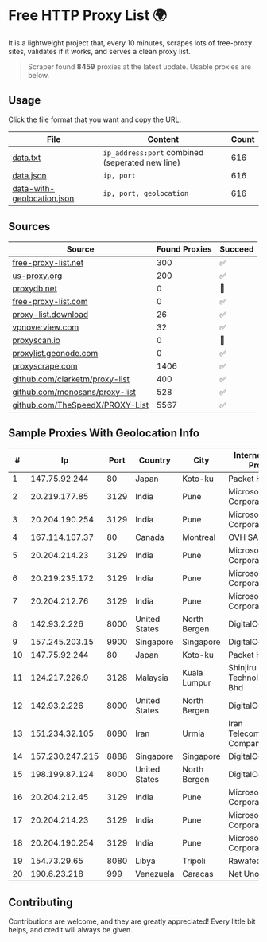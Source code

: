 
# Free HTTP Proxy List 🌍

It is a lightweight project that, every 10 minutes, scrapes lots of free-proxy sites, validates if it works, and serves a clean proxy list.


> Scraper found **8459** proxies at the latest update. Usable proxies are below.

## Usage

Click the file format that you want and copy the URL.


|File|Content|Count|
|----|-------|-----|
|[data.txt](https://raw.githubusercontent.com/themiralay/Proxy-List-World/master/data.txt)|`ip_address:port` combined (seperated new line)|616|
|[data.json](https://raw.githubusercontent.com/themiralay/Proxy-List-World/master/data.json)|`ip, port`|616|
|[data-with-geolocation.json](https://raw.githubusercontent.com/themiralay/Proxy-List-World/master/data-with-geolocation.json)|`ip, port, geolocation`|616|

## Sources

|Source|Found Proxies|Succeed|
|------|-------------|-------|
|[free-proxy-list.net](https://free-proxy-list.net)|300|✅|
|[us-proxy.org](https://www.us-proxy.org)|200|✅|
|[proxydb.net](http://proxydb.net)|0|🚫|
|[free-proxy-list.com](https://free-proxy-list.com/?page=&port=&type%5B%5D=http&type%5B%5D=https&up_time=0&search=Search)|0|✅|
|[proxy-list.download](https://www.proxy-list.download/HTTP)|26|✅|
|[vpnoverview.com](https://vpnoverview.com/privacy/anonymous-browsing/free-proxy-servers)|32|✅|
|[proxyscan.io](https://www.proxyscan.io)|0|🚫|
|[proxylist.geonode.com](https://proxylist.geonode.com/api/proxy-list?limit=300&page=1&sort_by=lastChecked&sort_type=desc&protocols=http,https)|0|✅|
|[proxyscrape.com](https://api.proxyscrape.com/v2/?request=displayproxies&protocol=http&timeout=10000&country=all&ssl=all&anonymity=all)|1406|✅|
|[github.com/clarketm/proxy-list](https://raw.githubusercontent.com/clarketm/proxy-list/master/proxy-list-raw.txt)|400|✅|
|[github.com/monosans/proxy-list](https://raw.githubusercontent.com/monosans/proxy-list/main/proxies/http.txt)|528|✅|
|[github.com/TheSpeedX/PROXY-List](https://raw.githubusercontent.com/TheSpeedX/PROXY-List/master/http.txt)|5567|✅|


## Sample Proxies With Geolocation Info

|#|Ip|Port|Country|City|Internet Service Provider|
|-|--|----|-------|----|-------------------------|
|1|147.75.92.244|80|Japan|Koto-ku|Packet Host, Inc.|
|2|20.219.177.85|3129|India|Pune|Microsoft Corporation|
|3|20.204.190.254|3129|India|Pune|Microsoft Corporation|
|4|167.114.107.37|80|Canada|Montreal|OVH SAS|
|5|20.204.214.23|3129|India|Pune|Microsoft Corporation|
|6|20.219.235.172|3129|India|Pune|Microsoft Corporation|
|7|20.204.212.76|3129|India|Pune|Microsoft Corporation|
|8|142.93.2.226|8000|United States|North Bergen|DigitalOcean, LLC|
|9|157.245.203.15|9900|Singapore|Singapore|DigitalOcean, LLC|
|10|147.75.92.244|80|Japan|Koto-ku|Packet Host, Inc.|
|11|124.217.226.9|3128|Malaysia|Kuala Lumpur|Shinjiru Technology Sdn Bhd|
|12|142.93.2.226|8000|United States|North Bergen|DigitalOcean, LLC|
|13|151.234.32.105|8080|Iran|Urmia|Iran Telecommunication Company PJS|
|14|157.230.247.215|8888|Singapore|Singapore|DigitalOcean, LLC|
|15|198.199.87.124|8000|United States|North Bergen|DigitalOcean, LLC|
|16|20.204.212.45|3129|India|Pune|Microsoft Corporation|
|17|20.204.214.23|3129|India|Pune|Microsoft Corporation|
|18|20.204.190.254|3129|India|Pune|Microsoft Corporation|
|19|154.73.29.65|8080|Libya|Tripoli|Rawafed|
|20|190.6.23.218|999|Venezuela|Caracas|Net Uno|



## Contributing

Contributions are welcome, and they are greatly appreciated! Every
little bit helps, and credit will always be given.

